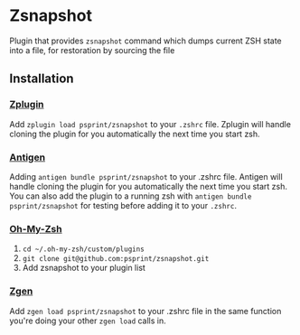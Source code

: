 # Zsnapshot

Plugin that provides `zsnapshot` command which dumps current ZSH state into a file, for restoration by sourcing the file

## Installation

### [Zplugin](https://github.com/psprint/zplugin)

Add `zplugin load psprint/zsnapshot` to your `.zshrc` file. Zplugin will handle
cloning the plugin for you automatically the next time you start zsh.

### [Antigen](https://github.com/zsh-users/antigen)

Adding `antigen bundle psprint/zsnapshot` to your .zshrc file. Antigen will handle cloning the plugin for you automatically the next time you start zsh. You can also add the plugin to a running zsh with `antigen bundle psprint/zsnapshot` for testing before adding it to your `.zshrc`.

### [Oh-My-Zsh](http://ohmyz.sh/)

1. `cd ~/.oh-my-zsh/custom/plugins`
2. `git clone git@github.com:psprint/zsnapshot.git`
3. Add zsnapshot to your plugin list

### [Zgen](https://github.com/tarjoilija/zgen)

Add `zgen load psprint/zsnapshot` to your .zshrc file in the same function you're doing your other `zgen load` calls in.
